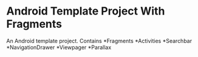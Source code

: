 # Android Template Project With Fragments

An Android template project. Contains
*Fragments
*Activities
*Searchbar
*NavigationDrawer
*Viewpager
*Parallax
